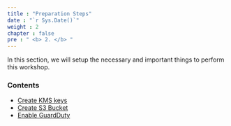 ```yaml
---
title : "Preparation Steps"
date : "`r Sys.Date()`"
weight : 2
chapter : false
pre : " <b> 2. </b> "
---
```


In this section, we will setup the necessary and important things to perform this workshop.

### Contents

- [Create KMS keys](2.1-CreateKMSKey/)
- [Create S3 Bucket](2.2-CreateS3Bucket/)
- [Enable GuardDuty](2.3-EnableGuardDuty/)

